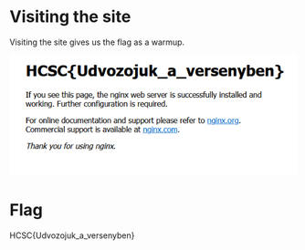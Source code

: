 # Visiting the site

Visiting the site gives us the flag as a warmup.

![](screenshots/1.png)

# Flag

HCSC{Udvozojuk_a_versenyben}